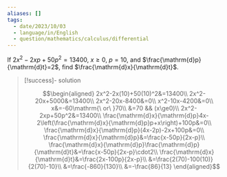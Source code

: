 ```yaml
---
aliases: []
tags:
  - date/2023/10/03
  - language/in/English
  - question/mathematics/calculus/differential
---
```


If $2x^2-2xp+50p^2=13400$, $x\ge0$, $p=10$, and $\frac{\mathrm{d}p}{\mathrm{d}t}=2$, find $\frac{\mathrm{d}x}{\mathrm{d}t}$.

> [!success]- solution
>
> $$\begin{aligned}
2x^2-2x(10)+50(10)^2&=13400\\
2x^2-20x+5000&=13400\\
2x^2-20x-8400&=0\\
x^2-10x-4200&=0\\
x&=-60\mathrm{\ or\ }70\\
&=70 && (x\ge0)\\
2x^2-2xp+50p^2&=13400\\
\frac{\mathrm{d}x}{\mathrm{d}p}4x-2\left(\frac{\mathrm{d}x}{\mathrm{d}p}p+x\right)+100p&=0\\
\frac{\mathrm{d}x}{\mathrm{d}p}(4x-2p)-2x+100p&=0\\
\frac{\mathrm{d}x}{\mathrm{d}p}&=\frac{x-50p}{2x-p}\\
\frac{\mathrm{d}x}{\mathrm{d}p}\frac{\mathrm{d}p}{\mathrm{d}t}&=\frac{x-50p}{2x-p}\cdot2\\
\frac{\mathrm{d}x}{\mathrm{d}t}&=\frac{2x-100p}{2x-p}\\
&=\frac{2(70)-100(10)}{2(70)-10}\\
&=\frac{-860}{130}\\
&=-\frac{86}{13}
\end{aligned}$$
